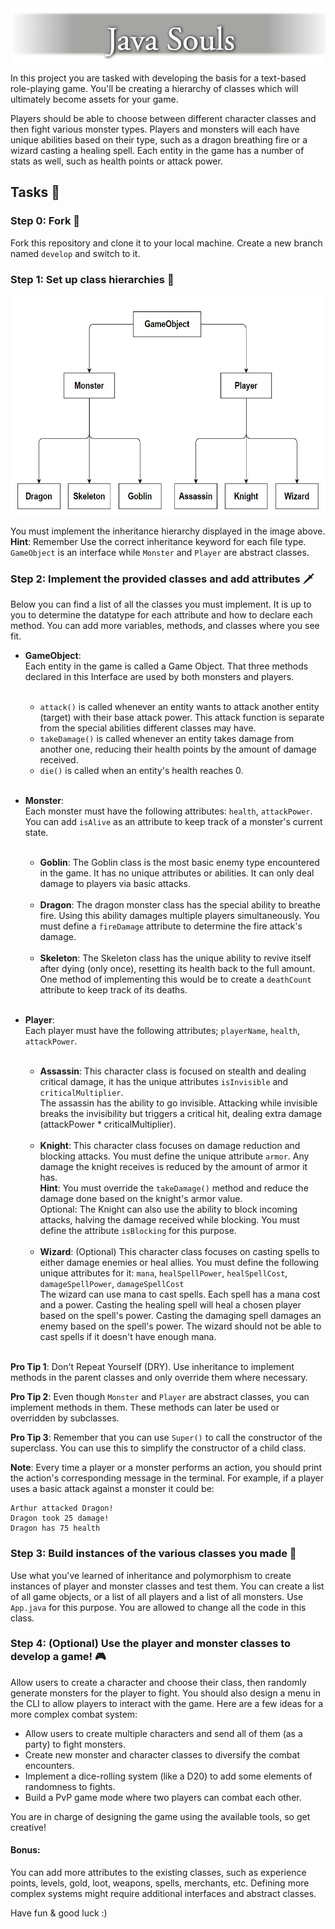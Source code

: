 <img alt="Logo.png" src="resources/Logo.png" style="display: block; margin: 0 auto"/>

In this project you are tasked with developing the basis for a text-based role-playing game. 
You'll be creating a hierarchy of classes which will ultimately become assets for your game. 

Players should be able to choose between different character classes and then fight various 
monster types. Players and monsters will each have unique abilities based on their type, such as 
a dragon breathing fire or a wizard casting a healing spell. Each entity in the game has a 
number of stats as well, such as health points or attack power.

## Tasks 📝

### Step 0: Fork 🍴
Fork this repository and clone it to your local machine. Create a new branch named
  `develop` and switch to it.

### Step 1: Set up class hierarchies 🌴

<img alt="Hierarchy.jpg" src="resources/Hierarchy.jpg" height="354" width="600" style="display:block; margin: 0 auto"/>

You must implement the inheritance hierarchy displayed in the image above.<br>**Hint**: Remember 
Use the correct inheritance keyword for each file type. `GameObject` is an interface while 
`Monster` and `Player` are abstract classes.

### Step 2: Implement the provided classes and add attributes 🗡️

Below you can find a list of all the classes you must implement. It is up to you to determine 
the datatype for each attribute and how to declare each method. You can add more variables, 
methods, and classes where you see fit.


- **GameObject**: <br>Each entity in the game is called a Game Object. That three  methods declared 
  in this Interface are used by both monsters and players.<br><br>
  - `attack()` is called whenever an entity wants to attack another entity (target) with
    their base attack power. This attack function is separate from the special abilities 
    different classes may have.
  - `takeDamage()` is called whenever an entity takes damage from another one, reducing their 
    health points by the amount of damage received.
  - `die()` is called when an entity's health reaches 0.<br><br>

- **Monster**: <br>Each monster must have the following attributes: `health`, `attackPower`.
   You can add `isAlive` as an attribute to keep track of a monster's current state.<br><br>

  - **Goblin**: The Goblin class is the most basic enemy type encountered in the game. It has no
    unique attributes or abilities. It can only deal damage to players  via basic attacks.<br><br>
  - **Dragon**: The dragon monster class has the special ability to breathe fire. Using this 
    ability damages multiple players simultaneously. You must define a `fireDamage` attribute to 
    determine the fire attack's damage.<br><br>
  - **Skeleton**: The Skeleton class has the unique ability to revive itself after dying (only
    once), resetting its health back to the full amount. One method of implementing this would be 
    to create a `deathCount` attribute to keep track of its deaths. <br><br>

- **Player**: <br>Each player must have the following attributes; `playerName`, `health`, 
  `attackPower`.<br><br>

  - **Assassin**: This character class is focused on stealth and dealing critical damage, it 
    has the unique attributes `isInvisible` and `criticalMultiplier`.<br>The 
    assassin has the ability to go invisible. Attacking while invisible breaks the invisibility 
    but triggers a critical hit, dealing extra damage (attackPower * criticalMultiplier).<br><br>
  - **Knight**: This character class focuses on damage reduction and blocking attacks. You must 
    define the unique attribute `armor`. Any damage the knight receives is reduced by the amount 
    of armor it has. <br>**Hint**: You must override the `takeDamage()` method and reduce the damage
    done based on the knight's armor value.<br>Optional: The Knight can also use the 
    ability to block incoming attacks, halving the damage received while blocking. You must 
    define the attribute `isBlocking` for this purpose.<br><br>
  - **Wizard**: (Optional) This character class focuses on casting spells to either damage 
    enemies or heal allies. You must define the following unique attributes for it:
    `mana`, `healSpellPower`, `healSpellCost`, `damageSpellPower`, `damageSpellCost` <br>The 
    wizard can use mana to cast spells. Each spell has a mana cost and a power. Casting 
    the healing spell will heal a chosen player based on the spell's power. Casting the damaging 
    spell damages an enemy based on the spell's power. The wizard should not be able to cast 
    spells if it doesn't have enough mana.<br><br>



**Pro Tip 1**: Don't Repeat Yourself (DRY). Use inheritance to implement methods in the parent 
classes and only override them where necessary.

**Pro Tip 2**: Even though `Monster` and `Player` are abstract classes, you can implement methods in
them. These methods can later be used or overridden by subclasses.

**Pro Tip 3**: Remember that you can use `Super()` to call the constructor of the superclass. You 
can 
use this to simplify the constructor of a child class.

**Note**: Every time a player or a monster performs an action, you should print the action's
corresponding message in the terminal. For example, if a player uses a basic attack against a
monster it could be:

```
Arthur attacked Dragon!
Dragon took 25 damage!
Dragon has 75 health
```

### Step 3: Build instances of the various classes you made 🐉
Use what you've learned of inheritance and polymorphism to create instances of player and 
monster classes and test them. You can create a list of all game objects, or a list of all 
players and a list of all monsters. Use `App.java` for this purpose. You are allowed to 
change all the code in this class.

### Step 4: (Optional) Use the player and monster classes to develop a game! 🎮
Allow users to create a character and choose their class, then randomly generate monsters for 
the player to fight. You should also design a menu in the CLI to allow players to interact with 
the game.
Here are a few ideas for a more complex combat system:
  - Allow users to create multiple characters and send all of them (as a party) to fight monsters.
  - Create new monster and character classes to diversify the combat encounters.
  - Implement a dice-rolling system (like a D20) to add some elements of randomness to fights.
  - Build a PvP game mode where two players can combat each other.

  You are in charge of designing the game using the available tools, so get creative!

#### Bonus:
You can add more attributes to the existing classes, such as experience points, levels, gold, loot, 
weapons, spells, merchants, etc. Defining more complex systems might require additional 
interfaces and abstract classes.



Have fun & good luck :)

